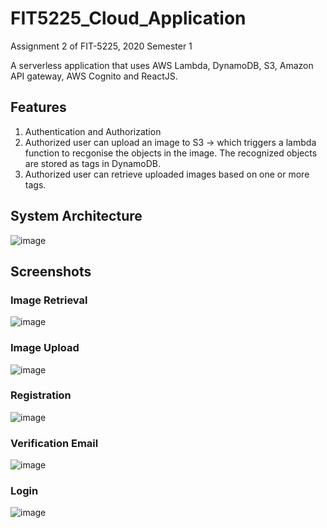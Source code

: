 # FIT5225_Cloud_Application
Assignment 2 of FIT-5225, 2020 Semester 1

A serverless application that uses AWS Lambda, DynamoDB, S3, Amazon API gateway, AWS Cognito and ReactJS.

## Features
1. Authentication and Authorization
2. Authorized user can upload an image to S3 -> which triggers a lambda function to recgonise the objects in the image. The recognized objects are stored as tags in DynamoDB.
3. Authorized user can retrieve uploaded images based on one or more tags.

## System Architecture

![image](https://user-images.githubusercontent.com/49880531/87242566-34898e00-c471-11ea-9f2d-d982d9470c08.png)

## Screenshots

### Image Retrieval

![image](https://user-images.githubusercontent.com/49880531/87242597-892d0900-c471-11ea-9d8f-26d279f54814.png)

### Image Upload

![image](https://user-images.githubusercontent.com/49880531/87242607-a06bf680-c471-11ea-9bc6-4736716dce2b.png)

### Registration

![image](https://user-images.githubusercontent.com/49880531/87242615-be395b80-c471-11ea-90cd-f55b92212ea7.png)

### Verification Email

![image](https://user-images.githubusercontent.com/49880531/87242625-d4dfb280-c471-11ea-85c5-7e9e0cc46550.png)

### Login

![image](https://user-images.githubusercontent.com/49880531/87242637-e6c15580-c471-11ea-96ac-1b41b19200cd.png)
